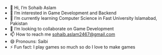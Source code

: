 - 👋 Hi, I’m Sohaib Aslam
- 👀 I’m interested in Game Development and Backend
- 🌱 I’m currently learning Computer Science in Fast University Islamabad, Pakistan
- 💞️ I’m looking to collaborate on Game Development
- 📫 How to reach me sohaib.aslam2467@gmail.com
- 😄 Pronouns: Saibi
- ⚡ Fun fact: I play games so much so do I love to make games

<!---
Saibi10/Saibi10 is a ✨ special ✨ repository because its `README.md` (this file) appears on your GitHub profile.
You can click the Preview link to take a look at your changes.
--->
